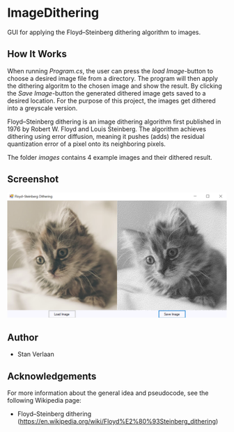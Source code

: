# ImageDithering
GUI for applying the Floyd–Steinberg dithering algorithm to images.

## How It Works
When running *Program.cs*, the user can press the *load Image*-button to choose a desired image file from a directory.
The program will then apply the dithering algoritm to the chosen image and show the result.
By clicking the *Save Image*-button the generated dithered image gets saved to a desired location.
For the purpose of this project, the images get dithered into a greyscale version.

Floyd–Steinberg dithering is an image dithering algorithm first published in 1976 by Robert W. Floyd and Louis Steinberg.
The algorithm achieves dithering using error diffusion, meaning it pushes (adds) the residual quantization error of a pixel onto its neighboring pixels.

The folder *images* contains 4 example images and their dithered result.

## Screenshot
![screenshot](/screenshot.png)

## Author
* Stan Verlaan

## Acknowledgements
For more information about the general idea and pseudocode, see the following Wikipedia page:
* Floyd–Steinberg dithering (https://en.wikipedia.org/wiki/Floyd%E2%80%93Steinberg_dithering)
